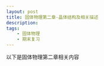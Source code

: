 ```yaml
---
layout: post
title: 固体物理第二章-晶体结构及相关描述
description: 
tags:
    - 固体物理
    - 期末复习
---
```


以下是固体物理第二章相关内容

